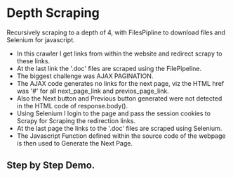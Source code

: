 # Depth Scraping
Recursively  scraping to a depth of 4, with FilesPipline to download files and Selenium for javascript.
 - In this crawler I get links from within the website and redirect scrapy to these links.
 - At the last link the '.doc' files are scraped using the FilePipeline.
 - The biggest challenge was AJAX PAGINATION.
 - The AJAX code generates no links for the next page, viz the HTML href was '#' for all next_page_link and previos_page_link.
 - Also the Next button and Previous button generated were not detected in the HTML code of response.body().
 - Using Selenium I login to the page and pass the session cookies to Scrapy for Scraping the redirection links.
 - At the last page the links to the '.doc' files are scraped using Selenium.
 - The Javascript Function defined within the source code of the webpage is then used to Generate the Next Page.


## Step by Step Demo.


 


  
